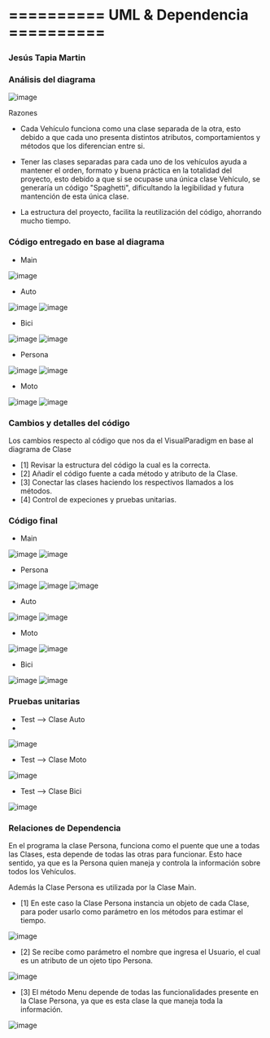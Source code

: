 # ========== UML & Dependencia ==========
### Jesús Tapia Martin

### Análisis del diagrama
![image](https://github.com/JesusTapiaMartin/UmlDependencias/assets/142464450/b8e6a4ea-4e92-43d4-bfc9-90cef2615afa)

Razones
* Cada Vehículo funciona como una clase separada de la otra, esto debido a que cada uno presenta distintos atributos, comportamientos y métodos que los diferencian entre si.

  
* Tener las clases separadas para cada uno de los vehículos ayuda a mantener el orden, formato y buena práctica en la totalidad del proyecto, esto debido a que si se ocupase una única clase Vehículo,
  se generaría un código "Spaghetti", dificultando la legibilidad y futura mantención de esta única clase.


* La estructura del proyecto, facilita la reutilización del código, ahorrando mucho tiempo.

  
### Código entregado en base al diagrama
* Main

![image](https://github.com/JesusTapiaMartin/UmlDependencias/assets/142464450/e013fdf1-77b7-4a50-a3e5-a78819a3f5a9)

* Auto
  
![image](https://github.com/JesusTapiaMartin/UmlDependencias/assets/142464450/fc0f5bf4-6ce1-4da4-9f50-2bb5b21a3253)
![image](https://github.com/JesusTapiaMartin/UmlDependencias/assets/142464450/fcbc64f1-caf9-4291-bd7c-47cff1d4c702)


* Bici
  
![image](https://github.com/JesusTapiaMartin/UmlDependencias/assets/142464450/e85bccbc-4cbd-4bfd-aedf-3c82125be2b8)
![image](https://github.com/JesusTapiaMartin/UmlDependencias/assets/142464450/1c1bdadb-f890-41b9-bf1b-cf2b59bc135c)


* Persona
  
![image](https://github.com/JesusTapiaMartin/UmlDependencias/assets/142464450/0d8529d2-e391-4178-9c15-16d4fc74ff5c)
![image](https://github.com/JesusTapiaMartin/UmlDependencias/assets/142464450/2a43f2e7-5da1-45c5-97e6-5b24ce21dbaf)


* Moto
  
![image](https://github.com/JesusTapiaMartin/UmlDependencias/assets/142464450/9dab6bba-0c41-490f-b3d0-1cf130fc9540)
![image](https://github.com/JesusTapiaMartin/UmlDependencias/assets/142464450/728ddb51-c297-4686-a0a3-34b41e2f6718)


### Cambios y detalles del código
Los cambios respecto al código que nos da el VisualParadigm en base al diagrama de Clase
* [1] Revisar la estructura del código la cual es la correcta.
* [2] Añadír el código fuente a cada método y atributo de la Clase.
* [3] Conectar las clases haciendo los respectivos llamados a los métodos.
* [4] Control de expeciones y pruebas unitarias.


### Código final
* Main

![image](https://github.com/JesusTapiaMartin/UmlDependencias/assets/142464450/e4708dbb-dce6-4782-ace6-59977a15afde)
![image](https://github.com/JesusTapiaMartin/UmlDependencias/assets/142464450/dea2111e-6f30-49a6-bb1b-e9bba804f3ab)

* Persona

![image](https://github.com/JesusTapiaMartin/UmlDependencias/assets/142464450/b40174ef-c1d0-4773-a9f9-ed0c410561a7)
![image](https://github.com/JesusTapiaMartin/UmlDependencias/assets/142464450/c1384604-9aa6-46b8-8e44-1d2e36fb94e3)
![image](https://github.com/JesusTapiaMartin/UmlDependencias/assets/142464450/b01dde29-5001-480c-aaca-59935861fb2c)

* Auto

![image](https://github.com/JesusTapiaMartin/UmlDependencias/assets/142464450/8adc78f3-9527-4741-8ad0-4e92d53807c1)
![image](https://github.com/JesusTapiaMartin/UmlDependencias/assets/142464450/249e5ab5-b600-4384-a820-e27719388525)

* Moto

![image](https://github.com/JesusTapiaMartin/UmlDependencias/assets/142464450/0a5d9367-ec46-40ea-8bfc-2ba477c56fe7)
![image](https://github.com/JesusTapiaMartin/UmlDependencias/assets/142464450/2cc40c81-4917-4e5c-93d9-c7b67e342e7e)

* Bici

![image](https://github.com/JesusTapiaMartin/UmlDependencias/assets/142464450/66c50ae6-86d5-47e7-a5aa-4584ad89c9c2)
![image](https://github.com/JesusTapiaMartin/UmlDependencias/assets/142464450/e27ef97c-448f-468b-be1f-4a8601633e4b)


### Pruebas unitarias

* Test --> Clase Auto
* 
![image](https://github.com/JesusTapiaMartin/UmlDependencias/assets/142464450/dd1607c3-89ea-4ba8-b045-67b27216ed7d)


* Test --> Clase Moto
 
![image](https://github.com/JesusTapiaMartin/UmlDependencias/assets/142464450/6f055301-24df-436b-9ab5-48a2333f7c4c)


* Test --> Clase Bici

![image](https://github.com/JesusTapiaMartin/UmlDependencias/assets/142464450/88b02bbc-1422-46dd-9b71-b427142b5285)


### Relaciones de Dependencia
En el programa la clase Persona, funciona como el puente que une a todas las Clases, esta depende de  todas las otras 
para funcionar. Esto hace sentido, ya que es la Persona quien maneja y controla la información sobre todos los Vehículos.

Además la Clase Persona es utilizada por la Clase Main.

* [1] En este caso la Clase Persona instancia un objeto de cada Clase, para poder usarlo como parámetro en los métodos para estimar el tiempo.

![image](https://github.com/JesusTapiaMartin/UmlDependencias/assets/142464450/ffd00be5-900e-436e-b50f-d19053db9ad8)


* [2] Se recibe como parámetro el nombre que ingresa el Usuario, el cual es un atributo de un ojeto tipo Persona.

![image](https://github.com/JesusTapiaMartin/UmlDependencias/assets/142464450/22b8c659-f691-4533-81f2-5c43207875ef)


* [3] El método Menu depende de todas las funcionalidades presente en la Clase Persona, ya que es esta clase la que maneja toda la información.

![image](https://github.com/JesusTapiaMartin/UmlDependencias/assets/142464450/b7a80e93-fef7-4e17-ab9f-1f78edff7059)








